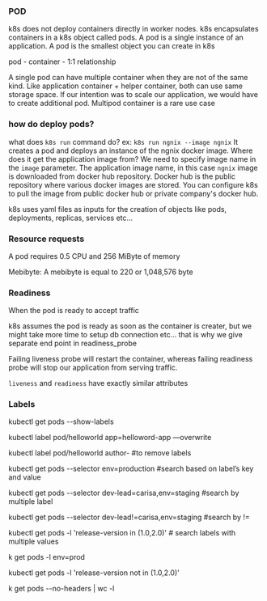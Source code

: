 ### POD

 k8s does not deploy containers directly in worker nodes. k8s encapsulates containers in a k8s object called pods. A pod is a single instance of an application. A pod is the smallest object you can create in k8s

 pod - container - 1:1 relationship

 A single pod can have multiple container when they are not of the same kind. Like application container + helper container, both can use same storage space.
 If our intention was to scale our application, we would have to create additional pod.
 Multipod container is a rare use case

### how do deploy pods?

what does `k8s run` command do?
ex: `k8s run ngnix --image ngnix`
It creates a pod and deploys an instance of the ngnix docker image.
Where does it get the application image from? We need to specify image name in the `image` parameter.
The application image name, in this case `ngnix` image is downloaded from docker hub repository.
Docker hub is the public repository where various docker images are stored.
You can configure k8s to pull the image from public docker hub or private company's docker hub.

k8s uses yaml files as inputs for the creation of objects like pods, deployments, replicas, services etc... 

### Resource requests

A pod requires 0.5 CPU and 256 MiByte of memory

Mebibyte:
A mebibyte is equal to 220 or 1,048,576 byte

### Readiness
When the pod is ready to accept traffic

k8s assumes the pod is ready as soon as the container is creater, but we might take more time to setup db connection etc...  that is why we give separate end point in readiness_probe

Failing liveness probe will restart the container, whereas failing readiness probe will stop our application from serving traffic.

`liveness` and `readiness` have exactly similar attributes


### Labels

kubectl get pods --show-labels

kubectl label pod/helloworld app=helloword-app —overwrite

kubectl label pod/helloworld author- #to remove labels

kubectl get pods --selector env=production #search based on label’s key and value

kubectl get pods --selector dev-lead=carisa,env=staging #search by multiple label

kubectl get pods --selector dev-lead!=carisa,env=staging #search by !=

kubectl get pods -l 'release-version in (1.0,2.0)' # search labels with multiple values

k get pods -l env=prod

kubectl get pods -l 'release-version not in (1.0,2.0)'

k get pods --no-headers | wc -l

